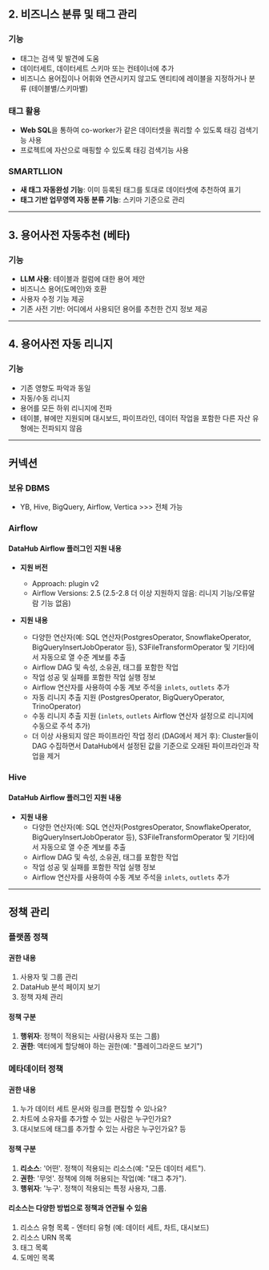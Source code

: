 ## 2. 비즈니스 분류 및 태그 관리

### 기능
- 태그는 검색 및 발견에 도움
- 데이터세트, 데이터세트 스키마 또는 컨테이너에 추가
- 비즈니스 용어집이나 어휘와 연관시키지 않고도 엔티티에 레이블을 지정하거나 분류 (테이블별/스키마별)

### 태그 활용
- **Web SQL**을 통하여 co-worker가 같은 데이터셋을 쿼리할 수 있도록 태깅 검색기능 사용
- 프로젝트에 자산으로 매핑할 수 있도록 태깅 검색기능 사용

### SMARTLLION
- **새 태그 자동완성 기능**: 이미 등록된 태그를 토대로 데이터셋에 추천하여 표기
- **태그 기반 업무영역 자동 분류 기능**: 스키마 기준으로 관리

---

## 3. 용어사전 자동추천 (베타)

### 기능
- **LLM 사용**: 테이블과 컬럼에 대한 용어 제안
- 비즈니스 용어(도메인)와 호환
- 사용자 수정 기능 제공
- 기존 사전 기반: 어디에서 사용되던 용어를 추천한 건지 정보 제공

---

## 4. 용어사전 자동 리니지

### 기능
- 기존 영향도 파악과 동일
- 자동/수동 리니지
- 용어를 모든 하위 리니지에 전파
- 테이블, 뷰에만 지원되며 대시보드, 파이프라인, 데이터 작업을 포함한 다른 자산 유형에는 전파되지 않음

---

## 커넥션

### 보유 DBMS
- YB, Hive, BigQuery, Airflow, Vertica >>> 전체 가능

### Airflow
#### DataHub Airflow 플러그인 지원 내용
- **지원 버전**
  - Approach: plugin v2
  - Airflow Versions: 2.5 (2.5-2.8 더 이상 지원하지 않음: 리니지 기능/오류알람 기능 없음)

- **지원 내용**
  - 다양한 연산자(예: SQL 연산자(PostgresOperator, SnowflakeOperator, BigQueryInsertJobOperator 등), S3FileTransformOperator 및 기타)에서 자동으로 열 수준 계보를 추출
  - Airflow DAG 및 속성, 소유권, 태그를 포함한 작업
  - 작업 성공 및 실패를 포함한 작업 실행 정보
  - Airflow 연산자를 사용하여 수동 계보 주석을 `inlets`, `outlets` 추가
  - 자동 리니지 추출 지원 (PostgresOperator, BigQueryOperator, TrinoOperator)
  - 수동 리니지 추출 지원 (`inlets`, `outlets` Airflow 연산자 설정으로 리니지에 수동으로 주석 추가)
  - 더 이상 사용되지 않은 파이프라인 작업 정리 (DAG에서 제거 후): Cluster들이 DAG 수집하면서 DataHub에서 설정된 값을 기준으로 오래된 파이프라인과 작업을 제거

### Hive
#### DataHub Airflow 플러그인 지원 내용
- **지원 내용**
  - 다양한 연산자(예: SQL 연산자(PostgresOperator, SnowflakeOperator, BigQueryInsertJobOperator 등), S3FileTransformOperator 및 기타)에서 자동으로 열 수준 계보를 추출
  - Airflow DAG 및 속성, 소유권, 태그를 포함한 작업
  - 작업 성공 및 실패를 포함한 작업 실행 정보
  - Airflow 연산자를 사용하여 수동 계보 주석을 `inlets`, `outlets` 추가

---

## 정책 관리

### 플랫폼 정책
#### 권한 내용
1. 사용자 및 그룹 관리
2. DataHub 분석 페이지 보기
3. 정책 자체 관리

#### 정책 구분
1. **행위자**: 정책이 적용되는 사람(사용자 또는 그룹)
2. **권한**: 액터에게 할당해야 하는 권한(예: "플레이그라운드 보기")

### 메타데이터 정책
#### 권한 내용
1. 누가 데이터 세트 문서와 링크를 편집할 수 있나요?
2. 차트에 소유자를 추가할 수 있는 사람은 누구인가요?
3. 대시보드에 태그를 추가할 수 있는 사람은 누구인가요? 등

#### 정책 구분
1. **리소스**: '어떤'. 정책이 적용되는 리소스(예: "모든 데이터 세트").
2. **권한**: '무엇'. 정책에 의해 허용되는 작업(예: "태그 추가").
3. **행위자**: '누구'. 정책이 적용되는 특정 사용자, 그룹.

#### 리소스는 다양한 방법으로 정책과 연관될 수 있음
1. 리소스 유형 목록 - 엔터티 유형 (예: 데이터 세트, 차트, 대시보드)
2. 리소스 URN 목록
3. 태그 목록
4. 도메인 목록